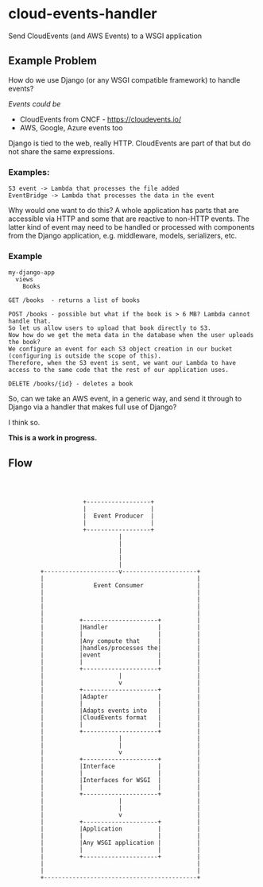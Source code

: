 # cloud-events-handler
Send CloudEvents (and AWS Events) to a WSGI application

## Example Problem
How do we use Django (or any WSGI compatible framework) to handle events?

_Events could be_
* CloudEvents from CNCF - https://cloudevents.io/
* AWS, Google, Azure events too

Django is tied to the web, really HTTP. CloudEvents are part of that but do not share the same expressions.

### Examples:
```
S3 event -> Lambda that processes the file added
EventBridge -> Lambda that processes the data in the event
```

Why would one want to do this?
A whole application has parts that are accessible via HTTP and some that are reactive to non-HTTP events.
The latter kind of event may need to be handled or processed with components from the Django application, e.g. middleware, models, serializers, etc.


### Example

```
my-django-app
  views
    Books
```

```
GET /books  - returns a list of books

POST /books - possible but what if the book is > 6 MB? Lambda cannot handle that.
So let us allow users to upload that book directly to S3.
Now how do we get the meta data in the database when the user uploads the book?
We configure an event for each S3 object creation in our bucket (configuring is outside the scope of this).
Therefore, when the S3 event is sent, we want our Lambda to have access to the same code that the rest of our application uses.

DELETE /books/{id} - deletes a book
```

So, can we take an AWS event, in a generic way, and send it through to Django via a handler that makes full use of Django?

I think so.

**This is a work in progress.**

## Flow
```



                     +------------------+
                     |                  |
                     |  Event Producer  |
                     |                  |
                     +------------------+
                               |
                               |
                               |
                               |
                               |
         +---------------------v---------------------+
         |                                           |
         |              Event Consumer               |
         |                                           |
         |                                           |
         |                                           |
         |                                           |
         |          +---------------------+          |
         |          |Handler              |          |
         |          |                     |          |
         |          |Any compute that     |          |
         |          |handles/processes the|          |
         |          |event                |          |
         |          |                     |          |
         |          +---------------------+          |
         |                     |                     |
         |                     v                     |
         |          +---------------------+          |
         |          |Adapter              |          |
         |          |                     |          |
         |          |Adapts events into   |          |
         |          |CloudEvents format   |          |
         |          |                     |          |
         |          +---------------------+          |
         |                     |                     |
         |                     |                     |
         |                     v                     |
         |          +---------------------+          |
         |          |Interface            |          |
         |          |                     |          |
         |          |Interfaces for WSGI  |          |
         |          |                     |          |
         |          +---------------------+          |
         |                     |                     |
         |                     |                     |
         |                     v                     |
         |          +---------------------+          |
         |          |Application          |          |
         |          |                     |          |
         |          |Any WSGI application |          |
         |          |                     |          |
         |          +---------------------+          |
         |                                           |
         |                                           |
         +-------------------------------------------+


```

